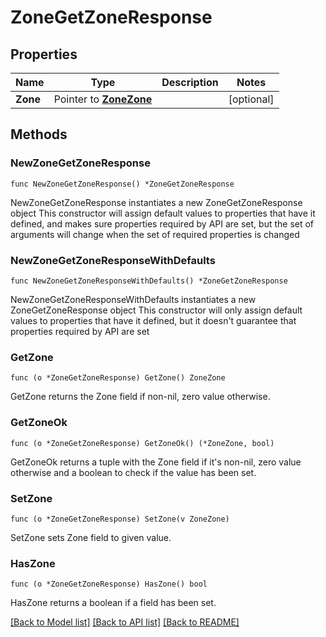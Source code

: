 # ZoneGetZoneResponse

## Properties

Name | Type | Description | Notes
------------ | ------------- | ------------- | -------------
**Zone** | Pointer to [**ZoneZone**](zoneZone.md) |  | [optional] 

## Methods

### NewZoneGetZoneResponse

`func NewZoneGetZoneResponse() *ZoneGetZoneResponse`

NewZoneGetZoneResponse instantiates a new ZoneGetZoneResponse object
This constructor will assign default values to properties that have it defined,
and makes sure properties required by API are set, but the set of arguments
will change when the set of required properties is changed

### NewZoneGetZoneResponseWithDefaults

`func NewZoneGetZoneResponseWithDefaults() *ZoneGetZoneResponse`

NewZoneGetZoneResponseWithDefaults instantiates a new ZoneGetZoneResponse object
This constructor will only assign default values to properties that have it defined,
but it doesn't guarantee that properties required by API are set

### GetZone

`func (o *ZoneGetZoneResponse) GetZone() ZoneZone`

GetZone returns the Zone field if non-nil, zero value otherwise.

### GetZoneOk

`func (o *ZoneGetZoneResponse) GetZoneOk() (*ZoneZone, bool)`

GetZoneOk returns a tuple with the Zone field if it's non-nil, zero value otherwise
and a boolean to check if the value has been set.

### SetZone

`func (o *ZoneGetZoneResponse) SetZone(v ZoneZone)`

SetZone sets Zone field to given value.

### HasZone

`func (o *ZoneGetZoneResponse) HasZone() bool`

HasZone returns a boolean if a field has been set.


[[Back to Model list]](../README.md#documentation-for-models) [[Back to API list]](../README.md#documentation-for-api-endpoints) [[Back to README]](../README.md)


